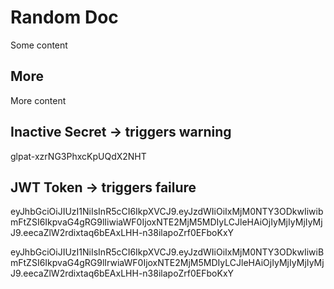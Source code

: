 # Random Doc
Some content

## More
More content

## Inactive Secret -> triggers warning
glpat-xzrNG3PhxcKpUQdX2NHT

## JWT Token -> triggers failure
eyJhbGciOiJIUzI1NiIsInR5cCI6IkpXVCJ9.eyJzdWIiOiIxMjM0NTY3ODkwIiwibmFtZSI6IkpvaG4gRG9lIiwiaWF0IjoxNTE2MjM5MDIyLCJleHAiOjIyMjIyMjIyMjJ9.eecaZlW2rdixtaq6bEAxLHH-n38ilapoZrf0EFboKxY


eyJhbGciOiJIUzI1NiIsInR5cCI6IkpXVCJ9.eyJzdWIiOiIxMjM0NTY3ODkwIiwiBmFtZSI6IkpvaG4gRG9lIrwiaWF0IjoxNTE2MjM5MDIyLCJleHAiOjIyMjIyMjIyMjJ9.eecaZlW2rdixtaq6bEAxLHH-n38ilapoZrf0EFboKxY




